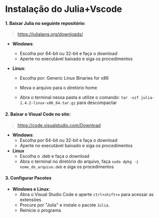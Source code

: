 # Instalação do Julia+Vscode





#### 1. Baixar Julia no seguinte repositório:

> https://julialang.org/downloads/

- **Windows**: 

  - Escolha por 64-bit ou 32-bit e faça o download
  - Aperte no executável baixado e siga os procedimentos

- **Linux**: 

  - Escolha por: Generic Linux Binaries for x86

  - Mova o arquivo para o diretório home

  - Abra o terminal nessa pasta e utilize o comando:  `tar -xzf julia-1.4.2-linux-x86_64.tar.gz` para descompactar

  

#### 2. Baixar o Visual Code no site:

>  https://code.visualstudio.com/Download

- **Windows**:
  - Escolha por 64-bit ou 32-bit e faça o download
  - Aperte no executável baixado e siga os procedimentos
- **Linux** 
  - Escolha o .deb e faça o download
  - Abra o terminal no diretório do arquivo, faça `sudo dpkg -i nome_do_arquivo.deb` e siga os procedimentos

#### 3. Configurar Pacotes

- **Windows e Linux**:
  - Abra o Visual Studio Code e aperte `ctrl+shift+x` para acessar as extensões
  - Procure por "Julia" e instale o pacote `Julia`.
  - Reinicie o programa 

> 